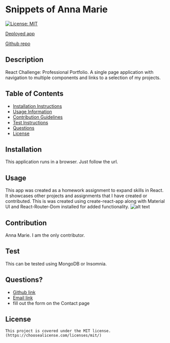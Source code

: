   # Snippets of Anna Marie

  [![License: MIT](https://img.shields.io/badge/License-MIT-yellow.svg)](https://opensource.org/licenses/MIT)

  [Deployed app](https://ampatte.github.io/snippets-of-annamarie)

  [Github repo](https://github.com/ampatte/snippets-of-annamarie)

  ## Description
  React Challenge: Professional Portfolio. A single page application with navigation to multiple components and links to a selection of my projects.
    

  ## Table of Contents
  - [Installation Instructions](#Installation)
  - [Usage Information](#Usage)
  - [Contribution Guidelines](#Contribution)
  - [Test Instructions](#Test)
  - [Questions](#Questions)
  - [License](#License)
  
  ## Installation
  This application runs in a browser. Just follow the url.

  ## Usage
  This app was created as a homework assignment to expand skills in React. It showcases other projects and assignments that I have created or contributed. This is was created using create-react-app along with Material UI and React-Router-Dom installed for added functionality.
  ![alt text](Assets/images/snippets.png)
  
  ## Contribution
  Anna Marie. I am the only contributor.

  ## Test
  This can be tested using MongoDB or Insomnia.

  ## Questions?
  - [Github link](https://github.com/ampatte)
  - [Email link](ampatte717@gmail.com)
  - fill out the form on the Contact page 

  ## License
    This project is covered under the MIT license.(https://choosealicense.com/licenses/mit/)

